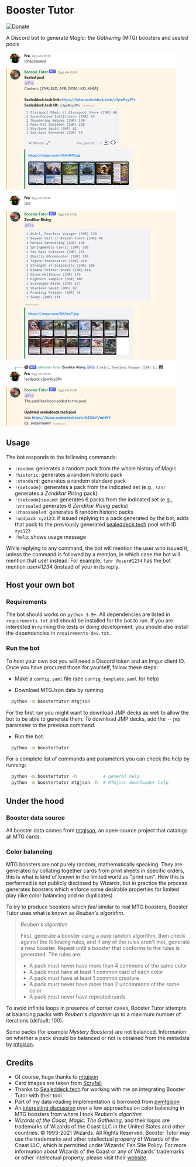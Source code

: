 # Booster Tutor

[![Donate](https://img.shields.io/badge/Donate-PayPal-blue.svg)](https://www.paypal.com/donate/?hosted_button_id=YHE578M9CCSE8)

A Discord bot to generate *Magic: the Gathering* (MTG) boosters and sealed pools

![screenshot](screenshot.jpg)

## Usage

The bot responds to the following commands:

* `!random`: generates a random pack from the whole history of Magic
* `!historic`: generates a random historic pack
* `!standard`: generates a random standard pack
* `!{setcode}`: generates a pack from the indicated set (e.g., `!znr` generates
  a *Zendikar Rising* pack)
* `!{setcode}sealed`: generates 6 packs from the indicated set (e.g.,
  `!znrsealed` generates 6 *Zendikar Rising* packs)
* `!chaossealed`: generates 6 random historic packs
* `!addpack xyz123`: if issued replying to a pack generated by the bot, adds
  that pack to the previously generated
  [sealeddeck.tech](https://sealeddeck.tech) pool with ID `xyz123`
* `!help`: shows usage message

While replying to any command, the bot will mention the user who issued it,
unless the command is followed by a mention, in which case the bot will mention
that user instead. For example, `!znr @user#1234` has the bot mention
*user#1234* (instead of you) in its reply.

## Host your own bot

### Requirements

The bot should works on `python 3.9+`. All dependencies are listed in
`requirements.txt` and should be installed for the bot to run. If you are
interested in running the tests or doing development, you should also install
the dependencies in `requirements-dev.txt`.

### Run the bot

To host your own bot you will need a Discord token and an Imgur client ID. Once
you have procured those for yourself, follow these steps:

* Make a `config.yaml` file (see `config_template.yaml` for help)

* Download MTGJson data by running:

```bash
  python -m boostertutor mtgjson
```

For the first run you might want to download JMP decks as well to allow the bot
to be able to generate them. To download JMP decks, add the `--jmp` parameter
to the previous command.

* Run the bot:

```bash
  python -m boostertutor
```

For a complete list of commands and parameters you can check the help by
running:

```bash
  python -m boostertutor -h          # general help
  python -m boostertutor mtgjson -h  # MTGjson downloader help
```

## Under the hood

### Booster data source

All booster data comes from [mtgjson](https://mtgjson.com), an open-source
project that catalogs all MTG cards.

### Color balancing

MTG boosters are not purely random, mathematically speaking. They are generated
by collating together cards from print sheets in specific orders, this is what
is kind of known in the limited world as "print run". How this is performed is
not publicly disclosed by Wizards, but in practice the process generates
boosters which enforce some desirable properties for limited play (like color
balancing and no duplicates).

To try to produce boosters which *feel* similar to real MTG boosters, Booster
Tutor uses what is known as *Reuben's algorithm*.

> *Reuben's algorithm*
>
> First, generate a booster using a pure random algorithm, then check against
> the following rules, and if any of the rules aren't met, generate a new
> booster. Repeat until a booster that conforms to the rules is generated. The
> rules are:
>
> * A pack must never have more than 4 commons of the same color
> * A pack must have at least 1 common card of each color
> * A pack must have at least 1 common creature
> * A pack must never have more than 2 uncommons of the same color
> * A pack must never have repeated cards

To avoid infinite loops in presence of corner cases, Booster Tutor attempts at
balancing packs with *Reuben's algorithm* up to a maximum number of iterations
(default: 100).

Some packs (for example *Mystery Boosters*) are not balanced. Information on
whether a pack should be balanced or not is obtained from the metadata by
[mtgjson](https://mtgjson.com).

## Credits

* Of course, huge thanks to [mtgjson](https://mtgjson.com)
* Card images are taken from [Scryfall](https://scryfall.com)
* Thanks to [Sealeddeck.tech](https://sealeddeck.tech) for working with me on
  integrating Booster Tutor with their tool
* Part of my data reading implementation is borrowed from
  [pymtgjson](https://pythonhosted.org/mtgjson)
* An [interesting
  discussion](https://gist.github.com/fenhl/8d163733ab92ed718d89975127aac152#simulated-collation)
  over a few approaches on color balancing in MTG boosters from where I took
  *Reuben's algorithm*
* *Wizards of the Coast*, *Magic: The Gathering*, and their logos are
  trademarks of Wizards of the Coast LLC in the United States and other
  countries. © 1993-2021 Wizards. All Rights Reserved. Booster Tutor may use
  the trademarks and other intellectual property of Wizards of the Coast LLC,
  which is permitted under Wizards' Fan Site Policy. For more information about
  Wizards of the Coast or any of Wizards' trademarks or other intellectual
  property, please visit their [website](https://company.wizards.com/).
